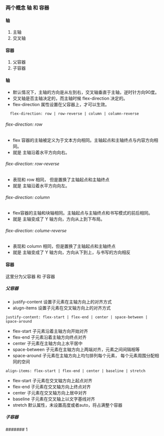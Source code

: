 ### 两个概念 轴 和 容器

#### 轴
1. 主轴
2. 交叉轴

#### 容器
1. 父容器
2. 子容器

#### 轴
- 默认情况下，主轴的方向是从左到右，交叉轴垂直于主轴，逆时针方向90度。
- 交叉轴是否主轴决定的，而主轴时候 flex-direction 决定的。
- flex-direction 属性设置在父容器上，才可以生效。
```
  flex-direction: row | row-reverse | column | column-reverse
```

###### flex-direction: row
- flex 容器的主轴被定义为于文本方向相同。主轴起点和主轴终点与内容方向相同。
- 就是 主轴沿着水平方向向右。

###### flex-direction: row-reverse
- 表现和 row 相同， 但是置换了主轴起点和主轴终点
- 就是 主轴沿着水平方向向左。

###### flex-direction: column
- flex容器的主轴和块轴相同。主轴起点与主轴终点和书写模式的前后相同。
- 就是 主轴变成了 Y 轴方向，方向从上到下布局。

###### flex-direction: colume-reverse
- 表现和 column 相同，但是置换了主轴起点和主轴终点
- 就是 主轴变成了 Y 轴方向，方向从下到上，与书写的方向相反

#### 容器
这里分为父容器 和 子容器

##### 父容器
- justify-content 设置子元素在主轴方向上的对齐方式
- alugn-items 设置子元素在交叉轴方向上的对齐方式

```
justify-content: flex-start | flex-end | center | space-between | space-around
```
- flex-start 子元素沿着主轴方向开始对齐
- flex-end 子元素沿着主轴方向终点对齐
- center 子元素在主轴方向上水平居中
- space-between 子元素在主轴方向上两端对齐，元素之间间隔相等
- space-around 子元素在主轴方向上均匀排列每个元素， 每个元素周围分配相同的空间

```
align-items: flex-start | flex-end | center | baseline | stretch
```
- flex-start 子元素在交叉轴方向上起点对齐
- flex-end 子元素在交叉轴方向上终点对齐
- center 子元素在交叉轴方向上居中对齐
- baseline 子元素在交叉轴上以文字基线对齐
- stretch 默认属性，未设置高度或者auto，将占满整个容器

##### 子容器





























####### 1
